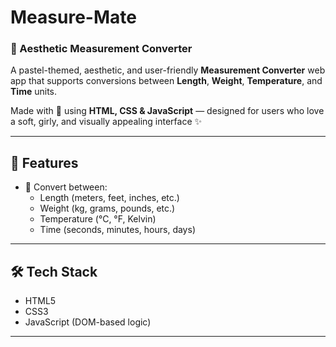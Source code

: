 # Measure-Mate

### 🌷 Aesthetic Measurement Converter

A pastel-themed, aesthetic, and user-friendly **Measurement Converter** web app that supports conversions between **Length**, **Weight**, **Temperature**, and **Time** units.

Made with 💖 using **HTML, CSS & JavaScript** — designed for users who love a soft, girly, and visually appealing interface ✨

---

## 💫 Features

- 🔄 Convert between:
  - Length (meters, feet, inches, etc.)
  - Weight (kg, grams, pounds, etc.)
  - Temperature (°C, °F, Kelvin)
  - Time (seconds, minutes, hours, days)


---

## 🛠️ Tech Stack

- HTML5
- CSS3 
- JavaScript (DOM-based logic)

---



